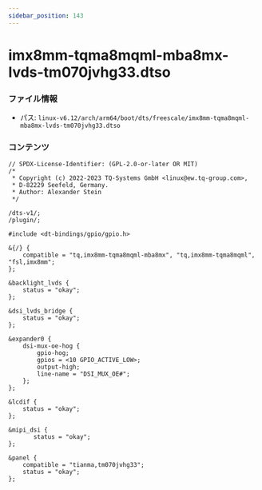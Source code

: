 ```yaml
---
sidebar_position: 143
---
```

# imx8mm-tqma8mqml-mba8mx-lvds-tm070jvhg33.dtso

### ファイル情報

- パス: `linux-v6.12/arch/arm64/boot/dts/freescale/imx8mm-tqma8mqml-mba8mx-lvds-tm070jvhg33.dtso`

### コンテンツ

```dtso
// SPDX-License-Identifier: (GPL-2.0-or-later OR MIT)
/*
 * Copyright (c) 2022-2023 TQ-Systems GmbH <linux@ew.tq-group.com>,
 * D-82229 Seefeld, Germany.
 * Author: Alexander Stein
 */

/dts-v1/;
/plugin/;

#include <dt-bindings/gpio/gpio.h>

&{/} {
	compatible = "tq,imx8mm-tqma8mqml-mba8mx", "tq,imx8mm-tqma8mqml", "fsl,imx8mm";
};

&backlight_lvds {
	status = "okay";
};

&dsi_lvds_bridge {
	status = "okay";
};

&expander0 {
	dsi-mux-oe-hog {
		gpio-hog;
		gpios = <10 GPIO_ACTIVE_LOW>;
		output-high;
		line-name = "DSI_MUX_OE#";
	};
};

&lcdif {
	status = "okay";
};

&mipi_dsi {
       status = "okay";
};

&panel {
	compatible = "tianma,tm070jvhg33";
	status = "okay";
};

```
